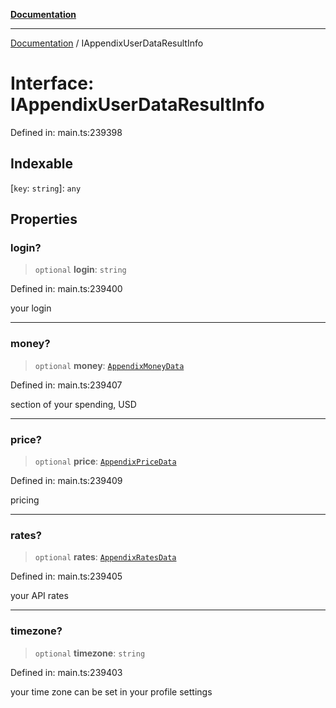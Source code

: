 [**Documentation**](../README.md)

***

[Documentation](../README.md) / IAppendixUserDataResultInfo

# Interface: IAppendixUserDataResultInfo

Defined in: main.ts:239398

## Indexable

\[`key`: `string`\]: `any`

## Properties

### login?

> `optional` **login**: `string`

Defined in: main.ts:239400

your login

***

### money?

> `optional` **money**: [`AppendixMoneyData`](../classes/AppendixMoneyData.md)

Defined in: main.ts:239407

section of your spending, USD

***

### price?

> `optional` **price**: [`AppendixPriceData`](../classes/AppendixPriceData.md)

Defined in: main.ts:239409

pricing

***

### rates?

> `optional` **rates**: [`AppendixRatesData`](../classes/AppendixRatesData.md)

Defined in: main.ts:239405

your API rates

***

### timezone?

> `optional` **timezone**: `string`

Defined in: main.ts:239403

your time zone
can be set in your profile settings
